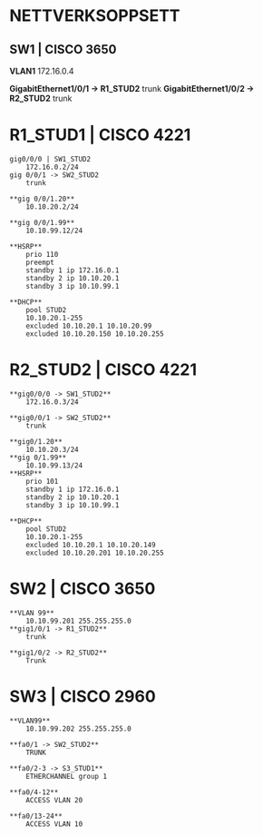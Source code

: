 # NETTVERKSOPPSETT

## SW1 | CISCO 3650
 **VLAN1**
	172.16.0.4 

**GigabitEthernet1/0/1 -> R1_STUD2**
	trunk
**GigabitEthernet1/0/2 -> R2_STUD2**
	trunk
	
# R1_STUD1 | CISCO 4221

	gig0/0/0 | SW1_STUD2
		172.16.0.2/24
	gig 0/0/1 -> SW2_STUD2
		trunk

	**gig 0/0/1.20**
		10.10.20.2/24
		
	**gig 0/0/1.99**
		10.10.99.12/24

	**HSRP**
		prio 110
		preempt
		standby 1 ip 172.16.0.1
		standby 2 ip 10.10.20.1
		standby 3 ip 10.10.99.1

	**DHCP**
		pool STUD2
		10.10.20.1-255
		excluded 10.10.20.1 10.10.20.99
		excluded 10.10.20.150 10.10.20.255


# R2_STUD2 | CISCO 4221
	**gig0/0/0 -> SW1_STUD2**
		172.16.0.3/24

	**gig0/0/1 -> SW2_STUD2**
		trunk
	
	**gig0/1.20**
		10.10.20.3/24
	**gig 0/1.99**
		10.10.99.13/24
	**HSRP**
		prio 101
		standby 1 ip 172.16.0.1
		standby 2 ip 10.10.20.1
		standby 3 ip 10.10.99.1

	**DHCP**
		pool STUD2
		10.10.20.1-255
		excluded 10.10.20.1 10.10.20.149
		excluded 10.10.20.201 10.10.20.255

# SW2 | CISCO 3650

	**VLAN 99**
		10.10.99.201 255.255.255.0
	**gig1/0/1 -> R1_STUD2**
		trunk

	**gig1/0/2 -> R2_STUD2**
		Trunk

# SW3 | CISCO 2960

	**VLAN99**
		10.10.99.202 255.255.255.0

	**fa0/1 -> SW2_STUD2**
		TRUNK 

	**fa0/2-3 -> S3_STUD1**
		ETHERCHANNEL group 1

	**fa0/4-12**
		ACCESS VLAN 20 

	**fa0/13-24**
		ACCESS VLAN 10
